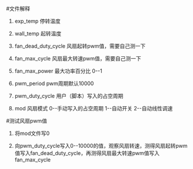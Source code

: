 #文件解释
1. exp_temp 停转温度

2. wall_temp 起转温度

3. fan_dead_duty_cycle 风扇起转pwm值，需要自己测一下

4. fan_max_cycle 风扇最大转速pwm值，需要自己测一下

5. fan_max_power 最大功率百分比 0--1

6. pwm_period pwm周期默认10000

7. pwm_duty_cycle 用户（脚本）写入的占空周期

8. mod 风扇模式 0--手动写入的占空周期  1--自动开关  2--自动线性调速

#测试风扇pwm值

1. 将mod文件写0

2. 向pwm_duty_cycle写入0--10000的值，观察风扇转速，测得风扇起转pwm值写入fan_dead_duty_cycle，再测得风扇最大转速pwm值写入fan_max_cycle